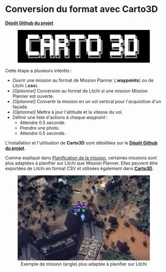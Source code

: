 # Conversion du format avec Carto3D

[**Dépôt Github du projet**](https://github.com/mitsio-motu-data/Carto3D)

<figure align="center">
    <img src="../../images/guide/carto3d/carto3d.png" | width=600/>
</figure>

Cette étape a plusieurs intérêts : 
- Ouvrir une mission au format de Mission Planner (**.waypoints**) ou de Litchi (**.csv**).
- *[Optionnel]* Conversion au format de Litchi si une mission Mission Planner est ouverte.
- *[Optionnel]* Convertir la mission en un vol vertical pour l'acquisition d'un façade.
- *[Optionnel]* Mettre à jour l'altitude et la vitesse du vol.
- Définir une liste d'actions à chaque *waypoint* :
    - Attendre 0.5 seconde.
    - Prendre une photo.
    - Attendre 0.5 seconde.

L'installation et l'utilisation de **Carto3D** sont détaillées sur le [**Dépôt Github du projet**](https://github.com/mitsio-motu-data/Carto3D).

Comme expliqué dans [Planification de la mission](planification.md),  certaines missions sont plus adaptées à planifier sur Litchi que Mission Planner. Elles peuvent être exportées de Litchi en format CSV et utilisées également dans [**Carto3D**](https://github.com/mitsio-motu-data/Carto3D).

<figure align="center">
    <img src="../../images/guide/carto3d/angle.jpg" | width=600/>
    <figcaption>Exemple de mission (angle) plus adaptée à planifier sur Litchi</figcaption>
</figure>
